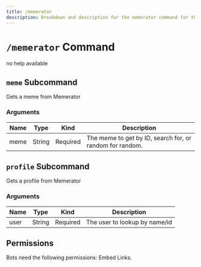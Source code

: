 ```yaml
---
title: /memerator
description: Breakdown and description for the memerator command for the Chewbotcca Discord bot
---
```


# `/memerator` Command

no help available

## `meme` Subcommand

Gets a meme from Memerator

### Arguments

| Name | Type   | Kind     | Description                                              |
|------|--------|----------|----------------------------------------------------------|
| meme | String | Required | The meme to get by ID, search for, or random for random. |

## `profile` Subcommand

Gets a profile from Memerator

### Arguments

| Name | Type   | Kind     | Description                   |
|------|--------|----------|-------------------------------|
| user | String | Required | The user to lookup by name/id |

## Permissions

Bots need the following permissions: Embed Links.
